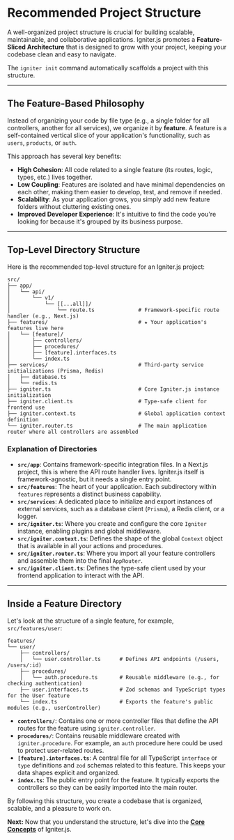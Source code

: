 # Recommended Project Structure

A well-organized project structure is crucial for building scalable, maintainable, and collaborative applications. Igniter.js promotes a **Feature-Sliced Architecture** that is designed to grow with your project, keeping your codebase clean and easy to navigate.

The `igniter init` command automatically scaffolds a project with this structure.

---

## The Feature-Based Philosophy

Instead of organizing your code by file type (e.g., a single folder for all controllers, another for all services), we organize it by **feature**. A feature is a self-contained vertical slice of your application's functionality, such as `users`, `products`, or `auth`.

This approach has several key benefits:
*   **High Cohesion**: All code related to a single feature (its routes, logic, types, etc.) lives together.
*   **Low Coupling**: Features are isolated and have minimal dependencies on each other, making them easier to develop, test, and remove if needed.
*   **Scalability**: As your application grows, you simply add new feature folders without cluttering existing ones.
*   **Improved Developer Experience**: It's intuitive to find the code you're looking for because it's grouped by its business purpose.

---

## Top-Level Directory Structure

Here is the recommended top-level structure for an Igniter.js project:

```
src/
├── app/
│   └── api/
│       └── v1/
│           └── [[...all]]/
│               └── route.ts              # Framework-specific route handler (e.g., Next.js)
├── features/                             # ★ Your application's features live here
│   └── [feature]/
│       ├── controllers/
│       ├── procedures/
│       ├── [feature].interfaces.ts
│       └── index.ts
├── services/                             # Third-party service initializations (Prisma, Redis)
│   ├── database.ts
│   └── redis.ts
├── igniter.ts                            # Core Igniter.js instance initialization
├── igniter.client.ts                     # Type-safe client for frontend use
├── igniter.context.ts                    # Global application context definition
└── igniter.router.ts                     # The main application router where all controllers are assembled
```

### Explanation of Directories

*   **`src/app`**: Contains framework-specific integration files. In a Next.js project, this is where the API route handler lives. Igniter.js itself is framework-agnostic, but it needs a single entry point.
*   **`src/features`**: The heart of your application. Each subdirectory within `features` represents a distinct business capability.
*   **`src/services`**: A dedicated place to initialize and export instances of external services, such as a database client (`Prisma`), a Redis client, or a logger.
*   **`src/igniter.ts`**: Where you create and configure the core `Igniter` instance, enabling plugins and global middleware.
*   **`src/igniter.context.ts`**: Defines the shape of the global `Context` object that is available in all your actions and procedures.
*   **`src/igniter.router.ts`**: Where you import all your feature controllers and assemble them into the final `AppRouter`.
*   **`src/igniter.client.ts`**: Defines the type-safe client used by your frontend application to interact with the API.

---

## Inside a Feature Directory

Let's look at the structure of a single feature, for example, `src/features/user`:

```
features/
└── user/
    ├── controllers/
    │   └── user.controller.ts      # Defines API endpoints (/users, /users/:id)
    ├── procedures/
    │   └── auth.procedure.ts       # Reusable middleware (e.g., for checking authentication)
    ├── user.interfaces.ts          # Zod schemas and TypeScript types for the User feature
    └── index.ts                    # Exports the feature's public modules (e.g., userController)
```

*   **`controllers/`**: Contains one or more controller files that define the API routes for the feature using `igniter.controller`.
*   **`procedures/`**: Contains reusable middleware created with `igniter.procedure`. For example, an `auth` procedure here could be used to protect user-related routes.
*   **`[feature].interfaces.ts`**: A central file for all TypeScript `interface` or `type` definitions and `zod` schemas related to this feature. This keeps your data shapes explicit and organized.
*   **`index.ts`**: The public entry point for the feature. It typically exports the controllers so they can be easily imported into the main router.

By following this structure, you create a codebase that is organized, scalable, and a pleasure to work on.

**Next:** Now that you understand the structure, let's dive into the **[Core Concepts](./02-Core-Concepts/01-The-Igniter-Builder.md)** of Igniter.js.